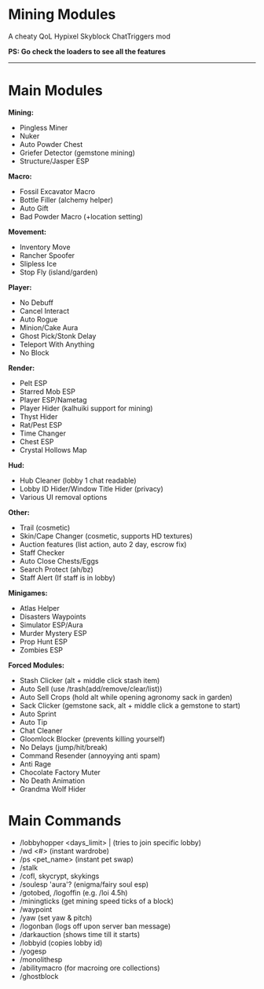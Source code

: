 # Mining Modules  
A cheaty QoL Hypixel Skyblock ChatTriggers mod 

**PS: Go check the loaders to see all the features**

---

# Main Modules

**Mining:**  
- Pingless Miner  
- Nuker
- Auto Powder Chest  
- Griefer Detector (gemstone mining)
- Structure/Jasper ESP

**Macro:**  
- Fossil Excavator Macro
- Bottle Filler (alchemy helper)
- Auto Gift
- Bad Powder Macro (+location setting)

**Movement:**  
- Inventory Move  
- Rancher Spoofer  
- Slipless Ice
- Stop Fly (island/garden)

**Player:**
- No Debuff
- Cancel Interact
- Auto Rogue
- Minion/Cake Aura
- Ghost Pick/Stonk Delay
- Teleport With Anything
- No Block

**Render:**  
- Pelt ESP
- Starred Mob ESP
- Player ESP/Nametag
- Player Hider (kalhuiki support for mining)
- Thyst Hider
- Rat/Pest ESP
- Time Changer
- Chest ESP
- Crystal Hollows Map

**Hud:**
- Hub Cleaner (lobby 1 chat readable)
- Lobby ID Hider/Window Title Hider (privacy)
- Various UI removal options
  
**Other:**  
- Trail (cosmetic)
- Skin/Cape Changer (cosmetic, supports HD textures)
- Auction features (list action, auto 2 day, escrow fix)
- Staff Checker
- Auto Close Chests/Eggs
- Search Protect (ah/bz)
- Staff Alert (If staff is in lobby)

**Minigames:**  
- Atlas Helper
- Disasters Waypoints  
- Simulator ESP/Aura
- Murder Mystery ESP
- Prop Hunt ESP
- Zombies ESP

**Forced Modules:**
- Stash Clicker (alt + middle click stash item)
- Auto Sell (use /trash(add/remove/clear/list))
- Auto Sell Crops (hold alt while opening agronomy sack in garden)
- Sack Clicker (gemstone sack, alt + middle click a gemstone to start)
- Auto Sprint
- Auto Tip
- Chat Cleaner
- Gloomlock Blocker (prevents killing yourself)
- No Delays (jump/hit/break)
- Command Resender (annoyying anti spam)
- Anti Rage
- Chocolate Factory Muter
- No Death Animation
- Grandma Wolf Hider
 
# Main Commands

- /lobbyhopper <days_limit> | <id> (tries to join specific lobby)
- /wd <#> (instant wardrobe)
- /ps <pet_name> (instant pet swap)
- /stalk
- /cofl, skycrypt, skykings
- /soulesp 'aura'? (enigma/fairy soul esp)
- /gotobed, /logoffin (e.g. /loi 4.5h)
- /miningticks (get mining speed ticks of a block)
- /waypoint
- /yaw <yaw> <pitch> (set yaw & pitch)
- /logonban (logs off upon server ban message)
- /darkauction (shows time till it starts)
- /lobbyid (copies lobby id)
- /yogesp
- /monolithesp
- /abilitymacro (for macroing ore collections)
- /ghostblock
